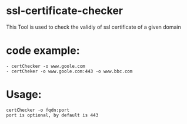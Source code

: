 # ssl-certificate-checker

This Tool is used to check the validiy of ssl certificate of a given domain

# code example:
```
- certChecker -o www.goole.com
- certCheker -o www.goole.com:443 -o www.bbc.com  
```

# Usage:
```
certChecker -o fqdn:port
port is optional, by default is 443
```
